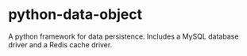 # python-data-object
A python framework for data persistence. Includes a MySQL database driver and a
Redis cache driver.
